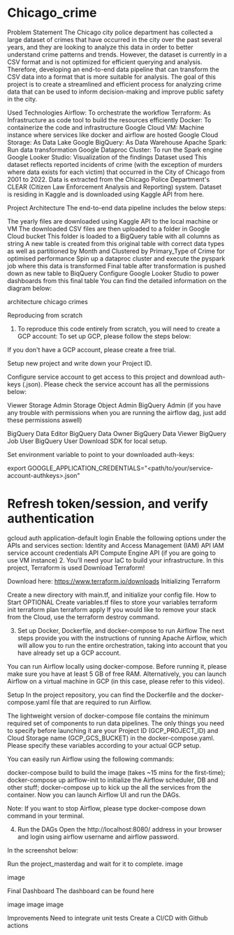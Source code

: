 # Chicago_crime
Problem Statement
The Chicago city police department has collected a large dataset of crimes that have occurred in the city over the past several years, and they are looking to analyze this data in order to better understand crime patterns and trends. However, the dataset is currently in a CSV format and is not optimized for efficient querying and analysis. Therefore, developing an end-to-end data pipeline that can transform the CSV data into a format that is more suitable for analysis. The goal of this project is to create a streamlined and efficient process for analyzing crime data that can be used to inform decision-making and improve public safety in the city.

Used Technologies
Airflow: To orchestrate the workflow
Terraform: As Infrastructure as code tool to build the resources efficiently
Docker: To containerize the code and infrastructure
Google Cloud VM: Machine instance where services like docker and airflow are hosted
Google Cloud Storage: As Data Lake
Google BigQuery: As Data Warehouse
Apache Spark: Run data transformation
Google Dataproc Cluster: To run the Spark engine
Google Looker Studio: Visualization of the findings
Dataset used
This dataset reflects reported incidents of crime (with the exception of murders where data exists for each victim) that occurred in the City of Chicago from 2001 to 2022. Data is extracted from the Chicago Police Department's CLEAR (Citizen Law Enforcement Analysis and Reporting) system. Dataset is residing in Kaggle and is downloaded using Kaggle API from here.

Project Architecture
The end-to-end data pipeline includes the below steps:

The yearly files are downloaded using Kaggle API to the local machine or VM
The downloaded CSV files are then uploaded to a folder in Google Cloud bucket
This folder is loaded to a BigQuery table with all columns as string
A new table is created from this original table with correct data types as well as partitioned by Month and Clustered by Primary_Type of Crime for optimised performance
Spin up a dataproc cluster and execute the pyspark job where this data is transformed
Final table after transformation is pushed down as new table to BiqQuery
Configure Google Looker Studio to power dashboards from this final table
You can find the detailed information on the diagram below:

architecture chicago crimes

Reproducing from scratch
1. To reproduce this code entirely from scratch, you will need to create a GCP account:
To set up GCP, please follow the steps below:

If you don't have a GCP account, please create a free trial.

Setup new project and write down your Project ID.

Configure service account to get access to this project and download auth-keys (.json). Please check the service account has all the permissions below:

Viewer
Storage Admin
Storage Object Admin
BigQuery Admin
(if you have any trouble with permissions when you are running the airflow dag, just add these permissions aswell)

BigQuery Data Editor
BigQuery Data Owner
BigQuery Data Viewer
BigQuery Job User
BigQuery User
Download SDK for local setup.

Set environment variable to point to your downloaded auth-keys:

export GOOGLE_APPLICATION_CREDENTIALS="<path/to/your/service-account-authkeys>.json"

# Refresh token/session, and verify authentication
gcloud auth application-default login
Enable the following options under the APIs and services section:
Identity and Access Management (IAM) API
IAM service account credentials API
Compute Engine API (if you are going to use VM instance)
2. You'll need your IaC to build your infrastructure. In this project, Terraform is used
Download Terraform!

Download here: https://www.terraform.io/downloads
Initializing Terraform

Create a new directory with main.tf, and initialize your config file. How to Start
OPTIONAL Create variables.tf files to store your variables
terraform init
terraform plan
terraform apply
If you would like to remove your stack from the Cloud, use the terraform destroy command.

3. Set up Docker, Dockerfile, and docker-compose to run Airflow
The next steps provide you with the instructions of running Apache Airflow, which will allow you to run the entire orchestration, taking into account that you have already set up a GCP account.

You can run Airflow locally using docker-compose. Before running it, please make sure you have at least 5 GB of free RAM. Alternatively, you can launch Airflow on a virtual machine in GCP (in this case, please refer to this video).

Setup In the project repository, you can find the Dockerfile and the docker-compose.yaml file that are required to run Airflow.

The lightweight version of docker-compose file contains the minimum required set of components to run data pipelines. The only things you need to specify before launching it are your Project ID (GCP_PROJECT_ID) and Cloud Storage name (GCP_GCS_BUCKET) in the docker-compose.yaml. Please specify these variables according to your actual GCP setup.

You can easily run Airflow using the following commands:

docker-compose build to build the image (takes ~15 mins for the first-time);
docker-compose up airflow-init to initialize the Airflow scheduler, DB and other stuff;
docker-compose up to kick up the all the services from the container.
Now you can launch Airflow UI and run the DAGs.

Note: If you want to stop Airflow, please type docker-compose down command in your terminal.

4. Run the DAGs
Open the http://localhost:8080/ address in your browser and login using airflow username and airflow password.

In the screenshot below:

Run the project_masterdag and wait for it to complete.
image

image

Final Dashboard
The dashboard can be found here

image image image

Improvements
Need to integrate unit tests
Create a CI/CD with Github actions
